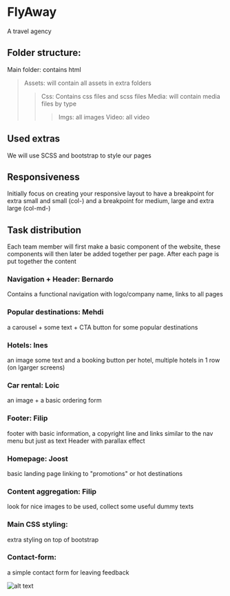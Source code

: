 # FlyAway
A travel agency

## Folder structure:
Main folder: contains html
 > Assets: will contain all assets in extra folders
 >> Css: Contains css files and scss files
 >> Media: will contain media files by type
 >>> Imgs: all images
 >>> Video: all video
 
 ## Used extras
 We will use SCSS and bootstrap to style our pages
 
## Responsiveness
Initially  focus on creating your responsive layout to have a breakpoint for extra small and small (col-) and a breakpoint for medium, large and extra large (col-md-)

## Task distribution
Each team member will first make a basic component of the website, these components will then later be added together per page.
After each page is put together the content

### Navigation + Header: Bernardo
Contains a functional navigation with logo/company name, links to all pages
### Popular destinations: Mehdi
a carousel + some text + CTA button for some popular destinations
### Hotels: Ines
an image some text and a booking button per hotel, multiple hotels in 1 row (on lgarger screens)
### Car rental: Loic
an image + a basic ordering form
### Footer: Filip
footer with basic information, a copyright line and links similar to the nav menu but just as text
Header with parallax effect
### Homepage: Joost
basic landing page linking to "promotions" or hot destinations
### Content aggregation: Filip
look for nice images to be used, collect some useful dummy texts
### Main CSS styling: 
extra styling on top of bootstrap
### Contact-form: 
a simple contact form for leaving feedback

![alt text](https://github.com/joostvannieu/FlyAway/blob/master/Resources/Schema.png)
